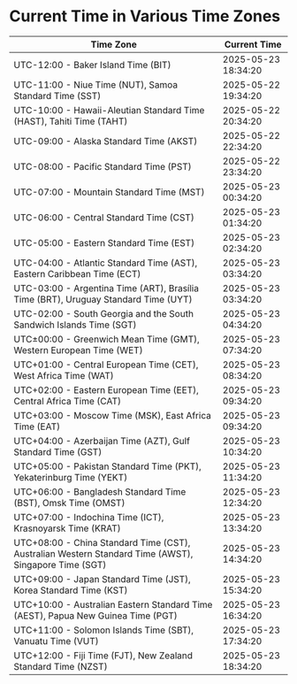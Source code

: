 # Current Time in Various Time Zones

| Time Zone | Current Time |
|-----------|--------------|
| UTC-12:00 - Baker Island Time (BIT) | 2025-05-23 18:34:20 |
| UTC-11:00 - Niue Time (NUT), Samoa Standard Time (SST) | 2025-05-22 19:34:20 |
| UTC-10:00 - Hawaii-Aleutian Standard Time (HAST), Tahiti Time (TAHT) | 2025-05-22 20:34:20 |
| UTC-09:00 - Alaska Standard Time (AKST) | 2025-05-22 22:34:20 |
| UTC-08:00 - Pacific Standard Time (PST) | 2025-05-22 23:34:20 |
| UTC-07:00 - Mountain Standard Time (MST) | 2025-05-23 00:34:20 |
| UTC-06:00 - Central Standard Time (CST) | 2025-05-23 01:34:20 |
| UTC-05:00 - Eastern Standard Time (EST) | 2025-05-23 02:34:20 |
| UTC-04:00 - Atlantic Standard Time (AST), Eastern Caribbean Time (ECT) | 2025-05-23 03:34:20 |
| UTC-03:00 - Argentina Time (ART), Brasília Time (BRT), Uruguay Standard Time (UYT) | 2025-05-23 03:34:20 |
| UTC-02:00 - South Georgia and the South Sandwich Islands Time (SGT) | 2025-05-23 04:34:20 |
| UTC±00:00 - Greenwich Mean Time (GMT), Western European Time (WET) | 2025-05-23 07:34:20 |
| UTC+01:00 - Central European Time (CET), West Africa Time (WAT) | 2025-05-23 08:34:20 |
| UTC+02:00 - Eastern European Time (EET), Central Africa Time (CAT) | 2025-05-23 09:34:20 |
| UTC+03:00 - Moscow Time (MSK), East Africa Time (EAT) | 2025-05-23 09:34:20 |
| UTC+04:00 - Azerbaijan Time (AZT), Gulf Standard Time (GST) | 2025-05-23 10:34:20 |
| UTC+05:00 - Pakistan Standard Time (PKT), Yekaterinburg Time (YEKT) | 2025-05-23 11:34:20 |
| UTC+06:00 - Bangladesh Standard Time (BST), Omsk Time (OMST) | 2025-05-23 12:34:20 |
| UTC+07:00 - Indochina Time (ICT), Krasnoyarsk Time (KRAT) | 2025-05-23 13:34:20 |
| UTC+08:00 - China Standard Time (CST), Australian Western Standard Time (AWST), Singapore Time (SGT) | 2025-05-23 14:34:20 |
| UTC+09:00 - Japan Standard Time (JST), Korea Standard Time (KST) | 2025-05-23 15:34:20 |
| UTC+10:00 - Australian Eastern Standard Time (AEST), Papua New Guinea Time (PGT) | 2025-05-23 16:34:20 |
| UTC+11:00 - Solomon Islands Time (SBT), Vanuatu Time (VUT) | 2025-05-23 17:34:20 |
| UTC+12:00 - Fiji Time (FJT), New Zealand Standard Time (NZST) | 2025-05-23 18:34:20 |
